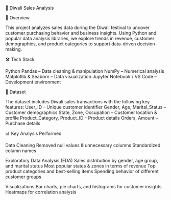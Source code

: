 🎇 Diwali Sales Analysis

📌 Overview

This project analyzes sales data during the Diwali festival to uncover customer purchasing behavior and business insights. Using Python and popular data analysis libraries, we explore trends in revenue, customer demographics, and product categories to support data-driven decision-making.

🛠️ Tech Stack

Python
Pandas – Data cleaning & manipulation
NumPy – Numerical analysis
Matplotlib & Seaborn – Data visualization
Jupyter Notebook / VS Code – Development environment

📂 Dataset

The dataset includes Diwali sales transactions with the following key features:
User_ID – Unique customer identifier
Gender, Age, Marital_Status – Customer demographics
State, Zone, Occupation – Customer location & profile
Product_Category, Product_ID – Product details
Orders, Amount – Purchase details

📊 Key Analysis Performed

Data Cleaning
Removed null values & unnecessary columns
Standardized column names

Exploratory Data Analysis (EDA)
Sales distribution by gender, age group, and marital status
Most popular states & zones in terms of revenue
Top product categories and best-selling items
Spending behavior of different customer groups

Visualizations
Bar charts, pie charts, and histograms for customer insights
Heatmaps for correlation analysis
